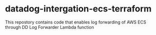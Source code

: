 # datadog-intergation-ecs-terraform
This repostory contains code that enables log forwarding of AWS ECS through DD Log Forwarder Lambda function
